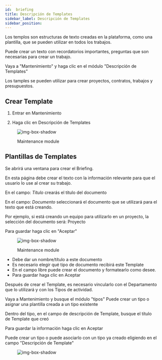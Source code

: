 ```yaml
---
id:  briefing
title: Descripción de Templates
sidebar_label: Descripción de Templates
sidebar_position: 
---
```


Los templos son estructuras de texto creadas en la plataforma, como una plantilla, que se pueden utilizar en todos los trabajos.

Puede crear un texto con recordatorios importantes, preguntas que son necesarias para crear un trabajo.

Vaya a "Mantenimiento" y haga clic en el módulo "Descripción de Templates"

Los tamples se pueden utilizar para crear proyectos, contratos, trabajos y presupuestos.



## Crear Template

1. Entrar en Mantenimiento

2. Haga clic en Descripción de Templates


<figure>

![img-box-shadow](/img/university/description.png) 
<figcaption>Maintenance module</figcaption>

</figure>





## Plantillas de Templates

Se abrirá una ventana para crear el Briefing.

En esta página debe crear el texto con la información relevante para que el usuario lo use al crear su trabajo.

En el campo: *Título* crearás el título del documento

En el campo: *Documento* seleccionará el documento que se utilizará para el texto que está creando.

Por ejemplo, si está creando un equipo para utilizarlo en un proyecto, la selección del documento será: Proyecto

Para guardar haga clic en "Aceptar"

<figure>

![img-box-shadow](/img/university/description.templates.png) 
<figcaption>Maintenance module</figcaption>
</figure>

</figure>


- Debe dar un nombre/título a este documento
- Es necesario elegir qué tipo de documento recibirá este Template
- En el campo libre puede crear el documento y formatearlo como desee.
- Para guardar haga clic en Aceptar


Después de crear el Template, es necesario vincularlo con el Departamento que lo utilizará y con los Tipos de actividad.

Vaya a Mantenimiento y busque el módulo "tipos"
Puede crear un tipo o asignar una plantilla creada a un tipo existente

Dentro del tipo, en el campo de descripción de Template, busque el título de Template que creó

Para guardar la información haga clic en Aceptar

Puede crear un tipo o puede asociarlo con un tipo ya creado eligiendo en el campo "Descripción de Template"

<figure>

![img-box-shadow](/img/university/Types.png)

</figure>







